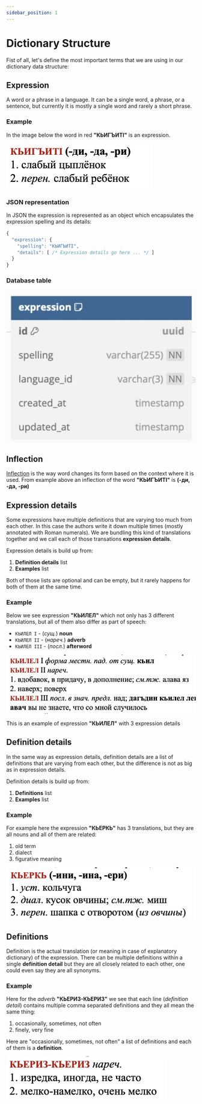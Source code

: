 ```yaml
---
sidebar_position: 1
---
```


# Dictionary Structure

Fist of all, let's define the most important terms that we are using in our dictionary data structure:

## Expression

A word or a phrase in a language. It can be a single word, a phrase, or a sentence, but currently it is mostly a single word and rarely a short phrase.

### Example

In the image below the word in red **"КЬИГЪИТI"** is an expression.

![Expression](./img/dict-example-1.jpg)

### JSON representation

In JSON the expression is represented as an object which encapsulates the expression spelling and its details:

```js
{
  "expression": {
    "spelling": "КЬИГЪИТI",
    "details": [ /* Expression details go here ... */ ]
  }
}
```

### Database table

![Expression Table](./img/db-expression-table.jpg)

## Inflection

[Inflection](https://dictionary.cambridge.org/dictionary/english/inflection) is the way word changes its form based on the context where it is used. From example above an inflection of the word **"КЬИГЪИТI"** is **(-ди, -да, -ри)**

## Expression details

Some expressions have multiple definitions that are varying too much from each other. In this case the authors write it down multiple times (mostly annotated with Roman numerals). We are bundling this kind of translations together and we call each of those transations **expression details**.

Expression details is build up from:
1. **Definition details** list
2. **Examples** list

Both of those lists are optional and can be empty, but it rarely happens for both of them at the same time.

### Example

Below we see expression **"КЬИЛЕЛ"** which not only has 3 different translations, but all of them also differ as part of speech:
- `КЬИЛЕЛ I` - (_сущ._) **noun**
- `КЬИЛЕЛ II` - (_нареч._) **adverb**
- `КЬИЛЕЛ III` - (_посл._) **afterword**

![Expression Details](./img/dict-example-2.jpg)

This is an example of expression **"КЬИЛЕЛ"** with 3 expression details

## Definition details

In the same way as expression details, definition details are a list of definitions that are varying from each other, but the difference is not as big as in expression details.

Definition details is build up from:
1. **Definitions** list
2. **Examples** list

### Example

For example here the expression **"КЬЕРКЬ"** has 3 translations, but they are all nouns and all of them are related:

1. old term
2. dialect
3. figurative meaning

![Definition Details](./img/dict-example-3.jpg)

## Definitions

Definition is the actual translation (or meaning in case of explanatory dictionary) of the expression. There can be multiple definitions within a single **definition detail** but they are all closely related to each other, one could even say they are all synonyms.

### Example

Here for the _adverb_ **"КЬЕРИЗ-КЬЕРИЗ"** we see that each line (_definition detail_) contains multiple comma separated definitions and they all mean the same thing:

1. occasionally, sometimes, not often
2. finely, very fine

Here are "occasionally, sometimes, not often" a list of definitions and each of them is a **definition**.

![Definition](./img/dict-example-4.jpg)